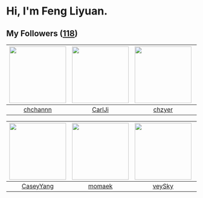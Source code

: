# Hi, I'm Feng Liyuan.

## My Followers ([118](https://github.com/SunRunAway?tab=followers))

| <img src="https://avatars.githubusercontent.com/u/4281540?v=4" width="150" height="150" /> | <img src="https://avatars.githubusercontent.com/u/10810759?v=4" width="150" height="150" /> | <img src="https://avatars.githubusercontent.com/u/1464115?v=4" width="150" height="150" /> | <img src="https://avatars.githubusercontent.com/u/8664695?v=4" width="150" height="150" /> |
| :----------------------------------------------------------------------------------------: | :-----------------------------------------------------------------------------------------: | :----------------------------------------------------------------------------------------: | :----------------------------------------------------------------------------------------: |
|                           [chchannn](https://github.com/chchannn)                          |                             [CarlJi](https://github.com/CarlJi)                             |                             [chzyer](https://github.com/chzyer)                            |                        [landylee007](https://github.com/landylee007)                       |

| <img src="https://avatars.githubusercontent.com/u/2445114?v=4" width="150" height="150" /> | <img src="https://avatars.githubusercontent.com/u/3843588?v=4" width="150" height="150" /> | <img src="https://avatars.githubusercontent.com/u/3190043?v=4" width="150" height="150" /> | <img src="https://avatars.githubusercontent.com/u/4898483?v=4" width="150" height="150" /> |
| :----------------------------------------------------------------------------------------: | :----------------------------------------------------------------------------------------: | :----------------------------------------------------------------------------------------: | :----------------------------------------------------------------------------------------: |
|                          [CaseyYang](https://github.com/CaseyYang)                         |                             [momaek](https://github.com/momaek)                            |                             [veySky](https://github.com/veySky)                            |                            [sudotty](https://github.com/sudotty)                           |